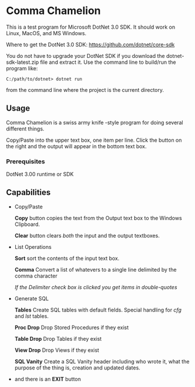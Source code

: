 # Comma Chamelion

This is a test program for Microsoft DotNet 3.0 SDK. It should work on Linux, MacOS, and MS Windows.

Where to get the DotNet 3.0 SDK:  https://github.com/dotnet/core-sdk

You do not have to upgrade your DotNet SDK if you download the dotnet-sdk-latest.zip file and extract it. Use the command line to build/run the program like:

`C:/path/to/dotnet> dotnet run`

from the command line where the project is the current directory.

## Usage

Comma Chamelion is a swiss army knife -style program for doing several different things.

Copy/Paste into the upper text box, one item per line. Click the button on the right and the output will appear in the bottom text box.

### Prerequisites

DotNet 3.00 runtime or SDK

## Capabilities

* Copy/Paste

    **Copy** button copies the text from the Output text box to the Windows Clipboard.

    **Clear** button clears *both* the input and the output textboxes.

* List Operations

    **Sort** sort the contents of the input text box.

    **Comma** Convert a list of whatevers to a single line delimited by the comma character

    *If the Delimiter check box is clicked you get items in double-quotes*

* Generate SQL
    
    **Tables** Create SQL tables with default fields. Special handling for *cfg* and *lst* tables.
    
    **Proc Drop** Drop Stored Procedures if they exist

    **Table Drop** Drop Tables if they exist

    **View Drop** Drop Views if they exist

    **SQL Vanity** Create a SQL Vanity header including who wrote it, what the purpose of the thing is, creation and updated dates.

* and there is an **EXIT** button